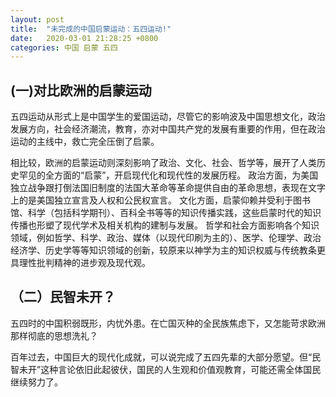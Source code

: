 ```yaml
---
layout: post
title:  "未完成的中国启蒙运动：五四运动!"
date:   2020-03-01 21:28:25 +0800
categories: 中国 启蒙 五四
---
```

## (一)对比欧洲的启蒙运动

五四运动从形式上是中国学生的爱国运动，尽管它的影响波及中国思想文化，政治发展方向，社会经济潮流，教育，亦对中国共产党的发展有重要的作用，但在政治运动的主线中，救亡完全压倒了启蒙。

相比较，欧洲的启蒙运动则深刻影响了政治、文化、社会、哲学等，展开了人类历史罕见的全方面的“启蒙”，开启现代化和现代性的发展历程。
政治方面，为美国独立战争跟打倒法国旧制度的法国大革命等革命提供自由的革命思想，表现在文字上的是美国独立宣言及人权和公民权宣言。
  文化方面，启蒙仰赖并受利于图书馆、科学（包括科学期刊）、百科全书等等的知识传播实践，这些启蒙时代的知识传播也形塑了现代学术及相关机构的建制与发展。
哲学和社会方面影响各个知识领域，例如哲学、科学、政治、媒体（以现代印刷为主的）、医学、伦理学、政治经济学、历史学等等知识领域的创新，较原来以神学为主的知识权威与传统教条更具理性批判精神的进步观及现代观。

## （二）民智未开？

五四时的中国积弱既形，内忧外患。在亡国灭种的全民族焦虑下，又怎能苛求欧洲那样彻底的思想洗礼？

百年过去，中国巨大的现代化成就，可以说完成了五四先辈的大部分愿望。但“民智未开”这种言论依旧此起彼伏，国民的人生观和价值观教育，可能还需全体国民继续努力了。
